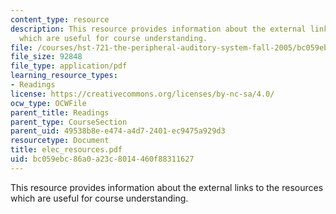```yaml
---
content_type: resource
description: This resource provides information about the external links to the resources
  which are useful for course understanding.
file: /courses/hst-721-the-peripheral-auditory-system-fall-2005/bc059ebc86a0a23c8014460f88311627_elec_resources.pdf
file_size: 92848
file_type: application/pdf
learning_resource_types:
- Readings
license: https://creativecommons.org/licenses/by-nc-sa/4.0/
ocw_type: OCWFile
parent_title: Readings
parent_type: CourseSection
parent_uid: 49538b8e-e474-a4d7-2401-ec9475a929d3
resourcetype: Document
title: elec_resources.pdf
uid: bc059ebc-86a0-a23c-8014-460f88311627
---
```

This resource provides information about the external links to the resources which are useful for course understanding.